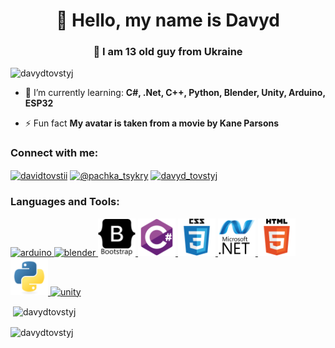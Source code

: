 <h1 align="center">👋 Hello, my name is Davyd</h1>
<h3 align="center">👦 I am 13 old guy from Ukraine</h3>

<p align="left"> <img src="https://komarev.com/ghpvc/?username=davydtovstyj&label=Profile%20views&color=0e75b6&style=flat" alt="davydtovstyj" /> </p>

- 🌱 I’m currently learning: **C#, .Net, C++, Python, Blender, Unity, Arduino, ESP32**

- ⚡ Fun fact **My avatar is taken from a movie by Kane Parsons**

<h3 align="left">Connect with me:</h3>
<p align="left">
<a href="https://instagram.com/davidtovstii" target="blank"><img align="center" src="https://raw.githubusercontent.com/rahuldkjain/github-profile-readme-generator/master/src/images/icons/Social/instagram.svg" alt="davidtovstii" height="30" width="40" /></a>
<a href="https://www.youtube.com/@pachka_tsykry" target="blank"><img align="center" src="https://raw.githubusercontent.com/rahuldkjain/github-profile-readme-generator/master/src/images/icons/Social/youtube.svg" alt="@pachka_tsykry" height="30" width="40" /></a>
<a href="https://www.leetcode.com/davyd_tovstyj" target="blank"><img align="center" src="https://raw.githubusercontent.com/rahuldkjain/github-profile-readme-generator/master/src/images/icons/Social/leet-code.svg" alt="davyd_tovstyj" height="30" width="40" /></a>
</p>

<h3 align="left">Languages and Tools:</h3>
<p align="left"> <a href="https://www.arduino.cc/" target="_blank" rel="noreferrer"> <img src="https://cdn.worldvectorlogo.com/logos/arduino-1.svg" alt="arduino" width="60" height="60"/> </a> <a href="https://www.blender.org/" target="_blank" rel="noreferrer"> <img src="https://download.blender.org/branding/community/blender_community_badge_white.svg" alt="blender" width="60" height="60"/> </a> <a href="https://getbootstrap.com" target="_blank" rel="noreferrer"> <img src="https://raw.githubusercontent.com/devicons/devicon/master/icons/bootstrap/bootstrap-plain-wordmark.svg" alt="bootstrap" width="60" height="60"/> </a> <a href="https://www.w3schools.com/cs/" target="_blank" rel="noreferrer"> <img src="https://raw.githubusercontent.com/devicons/devicon/master/icons/csharp/csharp-original.svg" alt="csharp" width="60" height="60"/> </a> <a href="https://www.w3schools.com/css/" target="_blank" rel="noreferrer"> <img src="https://raw.githubusercontent.com/devicons/devicon/master/icons/css3/css3-original-wordmark.svg" alt="css3" width="60" height="60"/> </a> <a href="https://dotnet.microsoft.com/" target="_blank" rel="noreferrer"> <img src="https://raw.githubusercontent.com/devicons/devicon/master/icons/dot-net/dot-net-original-wordmark.svg" alt="dotnet" width="60" height="60"/> </a> <a href="https://www.w3.org/html/" target="_blank" rel="noreferrer"> <img src="https://raw.githubusercontent.com/devicons/devicon/master/icons/html5/html5-original-wordmark.svg" alt="html5" width="60" height="60"/> </a> <a href="https://www.python.org" target="_blank" rel="noreferrer"> <img src="https://raw.githubusercontent.com/devicons/devicon/master/icons/python/python-original.svg" alt="python" width="60" height="60"/> </a> <a href="https://unity.com/" target="_blank" rel="noreferrer"> <img src="https://www.vectorlogo.zone/logos/unity3d/unity3d-icon.svg" alt="unity" width="60" height="60"/> </a> </p>

<p>&nbsp;<img align="center" src="https://github-readme-stats.vercel.app/api?username=davydtovstyj&show_icons=true&locale=en" alt="davydtovstyj" /></p>

<p><img align="center" src="https://github-readme-streak-stats.herokuapp.com/?user=davydtovstyj&" alt="davydtovstyj" /></p>

